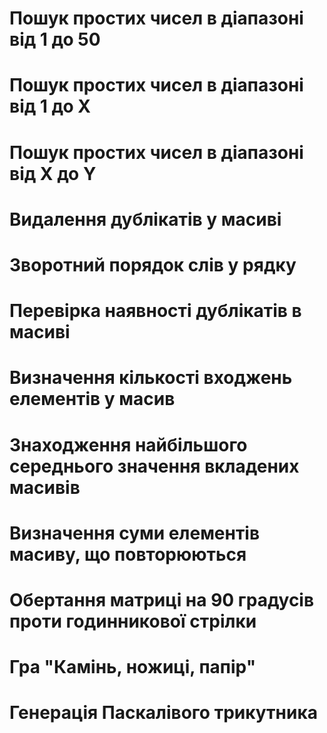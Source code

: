 # Пошук простих чисел в діапазоні від 1 до 50
# Пошук простих чисел в діапазоні від 1 до X
# Пошук простих чисел в діапазоні від X до Y
# Видалення дублікатів у масиві
# Зворотний порядок слів у рядку
# Перевірка наявності дублікатів в масиві
# Визначення кількості входжень елементів у масив
# Знаходження найбільшого середнього значення вкладених масивів
# Визначення суми елементів масиву, що повторюються
# Обертання матриці на 90 градусів проти годинникової стрілки
# Гра "Камінь, ножиці, папір"
# Генерація Паскалівого трикутника
